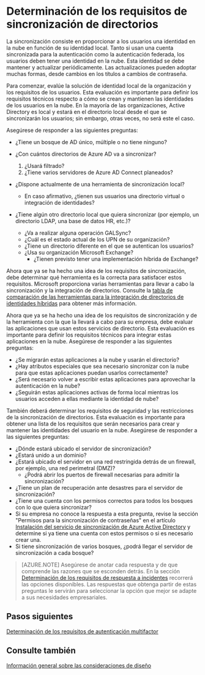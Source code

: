 <properties
	pageTitle="Consideraciones sobre el diseño de identidad híbrida de Azure Active Directory: determinación de los requisitos de sincronización de directorios| Microsoft Azure"
	description="Identifique qué requisitos son necesarios para sincronizar todos los usuarios entre el entorno local y la nube en la empresa."
	documentationCenter=""
	services="active-directory"
	authors="billmath"
	manager="stevenpo"
	editor=""/>

<tags
	ms.service="active-directory"
	ms.devlang="na"
	ms.topic="article"
    ms.tgt_pltfrm="na"
    ms.workload="identity" 
	ms.date="02/23/2016"
	ms.author="billmath"/>

# Determinación de los requisitos de sincronización de directorios
La sincronización consiste en proporcionar a los usuarios una identidad en la nube en función de su identidad local. Tanto si usan una cuenta sincronizada para la autenticación como la autenticación federada, los usuarios deben tener una identidad en la nube. Esta identidad se debe mantener y actualizar periódicamente. Las actualizaciones pueden adoptar muchas formas, desde cambios en los títulos a cambios de contraseña.

Para comenzar, evalúe la solución de identidad local de la organización y los requisitos de los usuarios. Esta evaluación es importante para definir los requisitos técnicos respecto a cómo se crean y mantienen las identidades de los usuarios en la nube. En la mayoría de las organizaciones, Active Directory es local y estará en el directorio local desde el que se sincronizarán los usuarios; sin embargo, otras veces, no será este el caso.

Asegúrese de responder a las siguientes preguntas:


- ¿Tiene un bosque de AD único, múltiple o no tiene ninguno?
 - ¿Con cuántos directorios de Azure AD va a sincronizar?
 
    1. ¿Usará filtrado?
    2. ¿Tiene varios servidores de Azure AD Connect planeados?
  
- ¿Dispone actualmente de una herramienta de sincronización local?
  - En caso afirmativo, ¿tienen sus usuarios una directorio virtual o integración de identidades?
- ¿Tiene algún otro directorio local que quiera sincronizar (por ejemplo, un directorio LDAP, una base de datos HR, etc.)?
  - ¿Va a realizar alguna operación GALSync?
  - ¿Cuál es el estado actual de los UPN de su organización? 
  - ¿Tiene un directorio diferente en el que se autentican los usuarios?
  - ¿Usa su organización Microsoft Exchange?
    - ¿Tienen previsto tener una implementación híbrida de Exchange?

Ahora que ya se ha hecho una idea de los requisitos de sincronización, debe determinar qué herramienta es la correcta para satisfacer estos requisitos. Microsoft proporciona varias herramientas para llevar a cabo la sincronización y la integración de directorios. Consulte la [tabla de comparación de las herramientas para la integración de directorios de identidades híbridas](active-directory-hybrid-identity-design-considerations-tools-comparison.md) para obtener más información.
   
Ahora que ya se ha hecho una idea de los requisitos de sincronización y de la herramienta con la que la llevará a cabo para su empresa, debe evaluar las aplicaciones que usan estos servicios de directorio. Esta evaluación es importante para definir los requisitos técnicos para integrar estas aplicaciones en la nube. Asegúrese de responder a las siguientes preguntas:

- ¿Se migrarán estas aplicaciones a la nube y usarán el directorio?
- ¿Hay atributos especiales que sea necesario sincronizar con la nube para que estas aplicaciones puedan usarlos correctamente?
- ¿Será necesario volver a escribir estas aplicaciones para aprovechar la autenticación en la nube?
- ¿Seguirán estas aplicaciones activas de forma local mientras los usuarios acceden a ellas mediante la identidad de nube?

También deberá determinar los requisitos de seguridad y las restricciones de la sincronización de directorios. Esta evaluación es importante para obtener una lista de los requisitos que serán necesarios para crear y mantener las identidades del usuario en la nube. Asegúrese de responder a las siguientes preguntas:

- ¿Dónde estará ubicado el servidor de sincronización?
- ¿Estará unido a un dominio?
- ¿Estará ubicado el servidor en una red restringida detrás de un firewall, por ejemplo, una red perimetral (DMZ)?
  - ¿Podrá abrir los puertos de firewall necesarias para admitir la sincronización?
- ¿Tiene un plan de recuperación ante desastres para el servidor de sincronización?
- ¿Tiene una cuenta con los permisos correctos para todos los bosques con lo que quiera sincronizar?
 - Si su empresa no conoce la respuesta a esta pregunta, revise la sección "Permisos para la sincronización de contraseñas" en el artículo [Instalación del servicio de sincronización de Azure Active Directory](https://msdn.microsoft.com/library/azure/dn757602.aspx#BKMK_CreateAnADAccountForTheSyncService) y determine si ya tiene una cuenta con estos permisos o si es necesario crear una.
- Si tiene sincronización de varios bosques, ¿podrá llegar el servidor de sincronización a cada bosque?
 
>[AZURE.NOTE]
Asegúrese de anotar cada respuesta y de que comprende las razones que se esconden detrás. En la sección [Determinación de los requisitos de respuesta a incidentes](active-directory-hybrid-identity-design-considerations-incident-response-requirements.md) recorrerá las opciones disponibles. Las respuestas que obtenga partir de estas preguntas le servirán para seleccionar la opción que mejor se adapte a sus necesidades empresariales.

## Pasos siguientes
[Determinación de los requisitos de autenticación multifactor](active-directory-hybrid-identity-design-considerations-multifactor-auth-requirements.md)

## Consulte también
[Información general sobre las consideraciones de diseño](active-directory-hybrid-identity-design-considerations-overview.md)

<!---HONumber=AcomDC_0224_2016-->